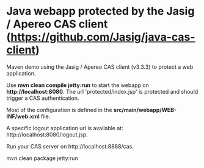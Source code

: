 Java webapp protected by the Jasig / Apereo CAS client (https://github.com/Jasig/java-cas-client)
==

Maven demo using the Jasig / Apereo CAS client (v3.3.3) to protect a web application.

Use **mvn clean compile jetty:run** to start the webapp on **http://localhost:8080**. The url 'protected/index.jsp' is protected and should trigger a CAS authentication.

Most of the configuration is defined in the **src/main/webapp/WEB-INF/web.xml** file.

A specific logout application url is available at: http://localhost:8080/logout.jsp.

Run your CAS server on http://localhost:8888/cas.


mvn clean package  jetty:run
